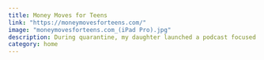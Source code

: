 ```yaml
---
title: Money Moves for Teens
link: "https://moneymovesforteens.com/"
image: "moneymovesforteens.com_(iPad Pro).jpg"
description: During quarantine, my daughter launched a podcast focused on financial health for her fellow teens. She’s already released almost two dozen episodes and racked up thousands of plays.
category: home
---
```

